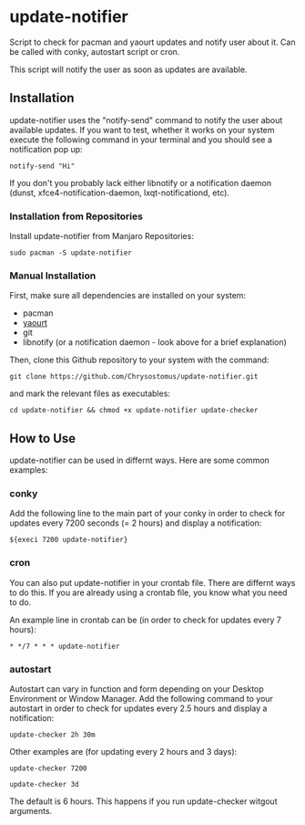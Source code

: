 # update-notifier
Script to check for pacman and yaourt updates and notify user about it. Can be called with conky, autostart script or cron.
 
 This script will notify the user as soon as updates are available. 


## Installation
update-notifier uses the "notify-send" command to notify the user about available updates. If you want to test, whether it works on your system execute the following command in your terminal and you should see a notification pop up:
 ```
 notify-send "Hi"
 ```
If you don't you probably lack either libnotify or a notification daemon (dunst, xfce4-notification-daemon, lxqt-notificationd, etc). 

### Installation from Repositories
Install update-notifier from Manjaro Repositories:
```
sudo pacman -S update-notifier
```

### Manual Installation
First, make sure all dependencies are installed on your system:
- pacman
- [yaourt](https://wiki.archlinux.org/index.php/Yaourt)
- git
- libnotify (or a notification daemon - look above for a brief explanation)

Then, clone this Github repository to your system with the command:
```
git clone https://github.com/Chrysostomus/update-notifier.git
```
and mark the relevant files as executables:
```
cd update-notifier && chmod +x update-notifier update-checker
```


## How to Use
update-notifier can be used in differnt ways. Here are some common examples:

### conky
Add the following line to the main part of your conky in order to check for updates every 7200 seconds (= 2 hours) and display a notification: 
```
${execi 7200 update-notifier}
```

### cron
You can also put update-notifier in your crontab file. There are differnt ways to do this. If you are already using a crontab file, you know what you need to do.

An example line in crontab can be (in order to check for updates every 7 hours):
 ```
 * */7 * * * update-notifier
 ```
 
### autostart
Autostart can vary in function and form depending on your Desktop Environment or Window Manager. Add the following command to your autostart in order to check for updates every 2.5 hours and display a notification: 
```
update-checker 2h 30m
```
Other examples are (for updating every 2 hours and 3 days):
 ```
 update-checker 7200
 ```
 ```
 update-checker 3d
 ```

The default is 6 hours. This happens if you run update-checker witgout arguments.
